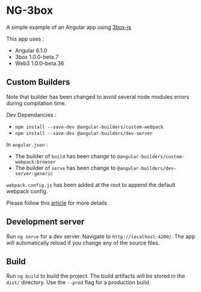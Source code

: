 # NG-3box

A simple example of an Angular app using [3box-js](https://github.com/uport-project/3box-js)

This app uses : 
- Angular 6.1.0
- 3box 1.0.0-beta.7
- Web3 1.0.0-beta.36

## Custom Builders

Note that builder has been changed to avoid several node modules errors during compilation time.

Dev Dependancies : 
- `npm install --save-dev @angular-builders/custom-webpack`
- `npm install --save-dev @angular-builders/dev-server`


In `angular.json` :
- The builder of `build` has been change to `@angular-builders/custom-webpack:browser`
- The builder of `serve` has been change to `@angular-builders/dev-server:generic`

`webpack.config.js` has been added at the root to append the default webpack config.

Please follow this [article](https://codeburst.io/customizing-angular-cli-6-build-an-alternative-to-ng-eject-a48304cd3b21) for more details.

## Development server

Run `ng serve` for a dev server. Navigate to `http://localhost:4200/`.
The app will automatically reload if you change any of the source files.

## Build

Run `ng build` to build the project. The build artifacts will be stored in the `dist/` directory. Use the `--prod` flag for a production build.
